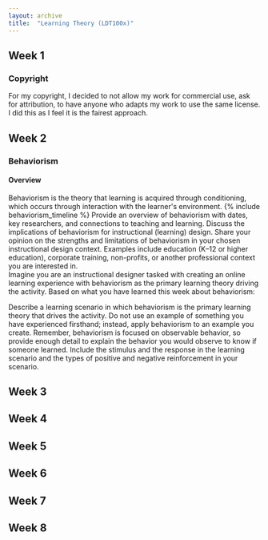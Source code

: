 ```yaml
---
layout: archive
title:  "Learning Theory (LDT100x)"
---
```



## Week 1
### Copyright
For my copyright, I decided to not allow my work for commercial use, ask for attribution, to have anyone who adapts my work to use the same license. I did this as I feel it is the fairest approach.

## Week 2
### Behaviorism
#### Overview
Behaviorism is the theory that learning is acquired through conditioning, which occurs through interaction with the learner's environment.
{% include behaviorism_timeline %}
Provide an overview of behaviorism with dates, key researchers, and connections to teaching and learning.
Discuss the implications of behaviorism for instructional (learning) design.
Share your opinion on the strengths and limitations of behaviorism in your chosen instructional design context. Examples include education (K–12 or higher education), corporate training, non-profits, or another professional context you are interested in.  
Imagine you are an instructional designer tasked with creating an online learning experience with behaviorism as the primary learning theory driving the activity. Based on what you have learned this week about behaviorism:

Describe a learning scenario in which behaviorism is the primary learning theory that drives the activity. Do not use an example of something you have experienced firsthand; instead, apply behaviorism to an example you create. Remember, behaviorism is focused on observable behavior, so provide enough detail to explain the behavior you would observe to know if someone learned.
Include the stimulus and the response in the learning scenario and the types of positive and negative reinforcement in your scenario.

## Week 3

## Week 4

## Week 5

## Week 6

## Week 7

## Week 8
